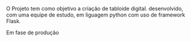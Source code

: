 O Projeto tem como objetivo a criação de tabloide digital.
desenvolvido, com uma equipe de estudo, em liguagem python com uso de framework Flask.

Em fase de produção
